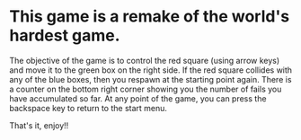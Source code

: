 # This game is a remake of the world's hardest game. 

The objective of the game is to control the red square (using arrow keys) and move it to the green box on the right side. 
If the red square collides with any of the blue boxes, then you respawn at the starting point again. There is a counter on the bottom right corner showing you the number of fails you have accumulated so far. At any point of the game, you can press the backspace key to return to the start menu.

That's it, enjoy!!
